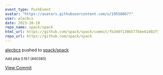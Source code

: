 ```yaml
---
event_type: PushEvent
avatar: "https://avatars.githubusercontent.com/u/19558067?"
user: alecbcs
date: 2023-10-10
repo_name: spack/spack
html_url: https://github.com/spack/spack/commit/fb340f130b577b4e61d02f54b86e1327ca3e5039
repo_url: https://github.com/spack/spack
---
```


<a href='https://github.com/alecbcs' target='_blank'>alecbcs</a> pushed to <a href='https://github.com/spack/spack' target='_blank'>spack/spack</a>

<small>Add pika 0.19.1 (#40385)</small>

<a href='https://github.com/spack/spack/commit/fb340f130b577b4e61d02f54b86e1327ca3e5039' target='_blank'>View Commit</a>